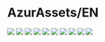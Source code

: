 # AzurAssets/EN
![](https://img.shields.io/badge/EN-9.1.150-blue?style=flat-square)
![](https://img.shields.io/badge/CV-613-blue?style=flat-square)
![](https://img.shields.io/badge/L2D-684-blue?style=flat-square)
![](https://img.shields.io/badge/PIC-24-blue?style=flat-square)
![](https://img.shields.io/badge/BGM-26-blue?style=flat-square)
![](https://img.shields.io/badge/CIPHER-56-blue?style=flat-square)
![](https://img.shields.io/badge/MANGA-80-blue?style=flat-square)
![](https://img.shields.io/badge/PAINTING-327-blue?style=flat-square)
![](https://img.shields.io/badge/DORM-116-blue?style=flat-square)
![](https://img.shields.io/badge/MAP-1-blue?style=flat-square)
